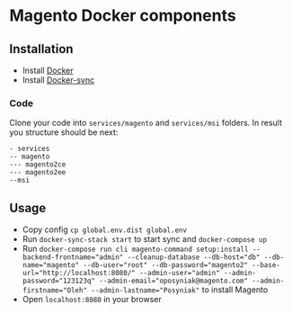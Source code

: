 # Magento Docker components

## Installation
* Install [Docker](https://www.docker.com/get-started)
* Install [Docker-sync](https://github.com/EugenMayer/docker-sync)

### Code

Clone your code into `services/magento` and `services/msi` folders. In result you structure should be next:

```
- services
-- magento
--- magento2ce
--- magento2ee
--msi
```

## Usage

* Copy config `cp global.env.dist global.env`
* Run `docker-sync-stack start` to start sync and `docker-compose up`
* Run `docker-compose run cli magento-command setup:install --backend-frontname="admin" --cleanup-database --db-host="db" --db-name="magento" --db-user="root" --db-password="magento2" --base-url="http://localhost:8080/" --admin-user="admin" --admin-password="123123q" --admin-email="oposyniak@magento.com" --admin-firstname="Oleh" --admin-lastname="Posyniak"` to install Magento
* Open `localhost:8080` in your browser
